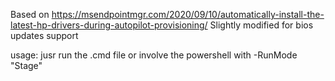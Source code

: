 Based on https://msendpointmgr.com/2020/09/10/automatically-install-the-latest-hp-drivers-during-autopilot-provisioning/
Slightly modified for bios updates support

usage: jusr run the .cmd file or involve the powershell with  -RunMode "Stage"
